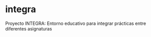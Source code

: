# integra

Proyecto INTEGRA: Entorno educativo para integrar prácticas entre diferentes asignaturas
